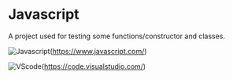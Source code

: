 # Javascript
A project used for testing some functions/constructor and classes.

![Javascript](https://techvccloud.mediacdn.vn/2018/11/23/js-15429579443112042672363-crop-1542957949936317424252.png)(https://www.javascript.com/)

![VScode](https://vietnix.vn/wp-content/uploads/2021/07/client-script-javascript.webp)(https://code.visualstudio.com/)